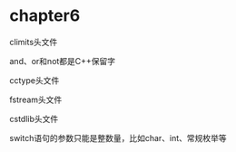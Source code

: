 # chapter6

climits头文件

and、or和not都是C++保留字

cctype头文件

fstream头文件

cstdlib头文件

switch语句的参数只能是整数量，比如char、int、常规枚举等
